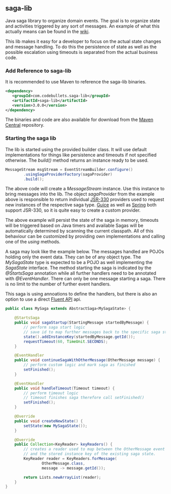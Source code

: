 saga-lib
--------

Java saga library to organize domain events. The goal is to organize state and
activities triggered by any sort of messages. An example of what this actually
means can be found in the [wiki].

This lib makes it easy for a developer to focus on the actual state changes and
message handling. To do this the persistence of state as well as the possible
escalation using timeouts is separated from the actual business code.

### Add Reference to saga-lib

It is recommended to use Maven to reference the saga-lib binaries.

```xml
<dependency>
   <groupId>com.codebullets.saga-lib</groupId>
   <artifactId>saga-lib</artifactId>
   <version>3.0.0</version>
</dependency>
```

The binaries and code are also available for download from the [Maven Central]
repository.

### Starting the saga lib

The lib is started using the provided builder class. It will use default
implementations for things like persistence and timeouts if not specified
otherwise. The *build()* method returns an instance ready to be used.

```java
MessageStream msgStream = EventStreamBuilder.configure()
        .usingSagaProviderFactory(sagaProvider)
        .build();
```

The above code will create a *MessageStream* instance. Use this instance to
bring messages into the lib. The object *sagaProvider* from the example above
is responsible to return individual [JSR-330] providers used to request new
instances of the respective saga type. [Guice] as well as [Spring] both support
JSR-330, so it is quite easy to create a custom provider.

The above example will persist the state of the saga in memory, timeouts will
be triggered based on Java timers and available Sagas will be automatically
determined by scanning the current classpath. All of this behaviour can be 
customized by providing own implementations and calling one of the *using*
methods.

A saga may look like the example below. The messages handled are POJOs holding
only the event data. They can be of any object type. The *MySagaState* type is
expected to be a POJO as well implementing the *SagaState* interface. The
method starting the saga is indicated by the *@StartsSaga* annotation while all
further handlers need to be annotated with *@EventHandler*. There can only be
one message starting a saga. There is no limit to the number of further
event handlers.

This saga is using annoations to define the handlers, but there is also an
option to use a direct [Fluent API] api.

```java
public class MySaga extends AbstractSaga<MySagaState> {

    @StartsSaga
    public void sagaStartup(StartingMessage startedByMessage) {
        // perform saga start logic
        // save id to map further messages back to the specific saga state
        state().addInstanceKey(startedByMessage.getId());
        requestTimeout(60, TimeUnit.SECONDS);
    }

    @EventHandler
    public void continueSagaWithOtherMessage(OtherMessage message) {
        // perform custom logic and mark saga as finished
        setFinished();
    }

    @EventHandler
    public void handleTimeout(Timeout timeout) {
        // perform timeout logic
        // timeout finishes saga therefore call setFinished()
        setFinished();
    }

    @Override
    public void createNewState() {
        setState(new MySagaState());
    }

    @Override
    public Collection<KeyReader> keyReaders() {
        // creates a reader used to map between the OtherMessage event
        // and the stored instance key of the existing saga state.
        KeyReader reader = KeyReaders.forMessage(
                OtherMessage.class,
                message -> message.getId());

        return Lists.newArrayList(reader);
    }
}
```

[wiki]: https://github.com/Domo42/saga-lib/wiki/Sagas
[Maven Central]: http://search.maven.org/#search%7Cga%7C1%7Cg%3A%22com.codebullets.saga-lib%22
[JSR-330]: http://jcp.org/en/jsr/detail?id=330
[Guice]: https://github.com/google/guice
[Spring]: http://www.springsource.org/spring-framework
[Fluent API]: https://github.com/Domo42/saga-lib/wiki/HandlerDescription